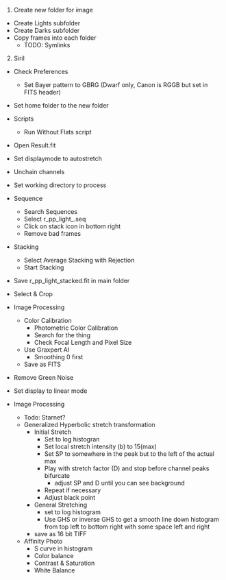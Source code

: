 1. Create new folder for image
- Create Lights subfolder
- Create Darks subfolder
- Copy frames into each folder
  - TODO: Symlinks

2. Siril
- Check Preferences
  - Set Bayer pattern to GBRG (Dwarf only, Canon is RGGB but set in FITS header)
 - Set home folder to the new folder

- Scripts
  - Run Without Flats script
- Open Result.fit
- Set displaymode to autostretch
- Unchain channels
- Set working directory to process
- Sequence
  - Search Sequences
  - Select r_pp_light_.seq
  - Click on stack icon in bottom right
  - Remove bad frames
 - Stacking	
   - Select Average Stacking with Rejection
   - Start Stacking
- Save r_pp_light_stacked.fit in main folder
- Select & Crop
- Image Processing
   - Color Calibration
     - Photometric Color Calibration
     - Search for the thing
     - Check Focal Length and Pixel Size
  - Use Graxpert AI
    - Smoothing 0 first
  - Save as FITS

- Remove Green Noise
- Set display to linear mode 
- Image Processing
   - Todo: Starnet?
   - Generalized Hyperbolic stretch transformation
     - Initial Stretch
       - Set to log histogran
       - Set local stretch intensity (b) to 15(max)
       - Set SP to somewhere in the peak but to the left of the actual max
       - Play with stretch factor (D) and stop before channel peaks bifurcate
          - adjust SP and D until you can see background
       - Repeat if necessary
       - Adjust black point
     - General Stretching
       - set to log histogram
       - Use GHS or inverse GHS to get a smooth line down histogram from top left to bottom right with some space left and right
     - save as 16 bit TIFF
  - Affinity Photo
    - S curve in histogram
    - Color balance
    - Contrast & Saturation
    - White Balance


